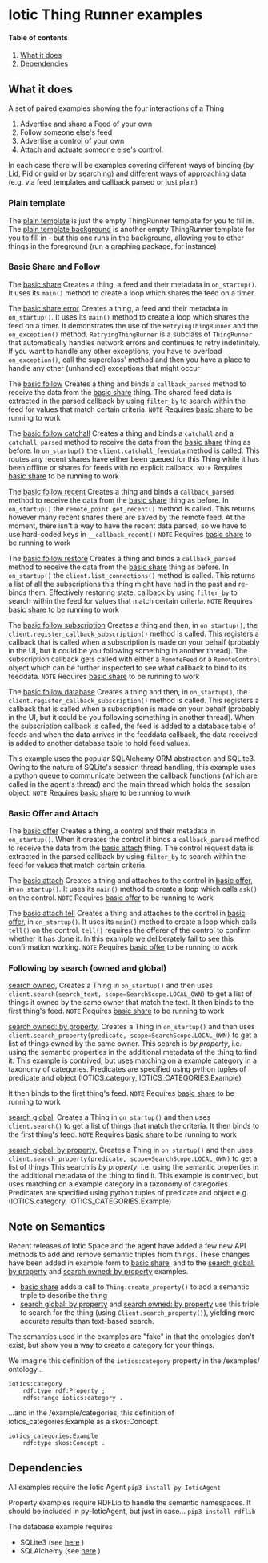 # Iotic Thing Runner examples


#### Table of contents
1. [What it does](#what-it-does)
2. [Dependencies](#Dependencies)

## What it does

A set of paired examples showing the four interactions of a Thing
1. Advertise and share a Feed of your own
2. Follow someone else's feed
3. Advertise a control of your own
4. Attach and actuate someone else's control.

In each case there will be examples covering different ways of binding (by Lid, Pid or guid or by searching) and
different ways of approaching data (e.g. via feed templates and callback parsed or just plain)

### Plain template
The [plain template](./plain_template.py) is just the empty ThingRunner template for you to fill in.
The [plain template background](./plain_template_background.py)
 is another empty ThingRunner template for you to fill in - but this one runs in the background, allowing you to
 other things in the foreground (run a graphing package, for instance)

### Basic Share and Follow
The [basic share](./follow_feed/share_basic.py) Creates a thing, a feed and their metadata in `on_startup()`.
It uses its `main()` method to create a loop which shares the feed on a timer.

The [basic share error](./follow_feed/share_basic_error.py) Creates a thing, a feed and their metadata in
`on_startup()`.
It uses its `main()` method to create a loop which shares the feed on a timer.
It demonstrates the use of the `RetryingThingRunner` and the `on_exception()` method.
`RetryingThingRunner` is a subclass of `ThingRunner` that automatically handles network errors and continues
to retry indefinitely. If you want to handle any other exceptions, you have to overload `on_exception()`, call
the superclass' method and then you have a place to handle any other (unhandled) exceptions that might occur

The [basic follow](./follow_feed/follow_basic.py) Creates a thing and binds a `callback_parsed` method to receive the
data from the [basic share](./follow_feed/share_basic.py) thing.  The shared feed data is extracted in the parsed
callback by using `filter_by` to search within the feed for values that match certain criteria.
`NOTE` Requires [basic share](./follow_feed/share_basic.py) to be running to work

The [basic follow catchall](./follow_feed/follow_basic_catchall.py)
Creates a thing and binds a `catchall` and a `catchall_parsed`
method to receive the data from the [basic share](./follow_feed/share_basic.py) thing as before.
In `on_startup()` the `client.catchall_feeddata` method is called.  This routes any recent shares
have either been queued for this Thing while it has been offline or shares for feeds with no explicit callback.
`NOTE` Requires [basic share](./follow_feed/share_basic.py) to be running to work

The [basic follow recent](./follow_feed/follow_basic_recent.py) Creates a thing and binds a `callback_parsed`
method to receive the data from the [basic share](./follow_feed/share_basic.py) thing as before.
In `on_startup()` the `remote_point.get_recent()` method is called.  This returns however many recent shares
there are saved by the remote feed. At the moment, there isn't a way to have the recent data parsed, so we
have to use hard-coded keys in `__callback_recent()`
`NOTE` Requires [basic share](./follow_feed/share_basic.py) to be running to work

The [basic follow restore](./follow_feed/follow_basic_restore.py) Creates a thing and binds a `callback_parsed`
method to receive the data from the [basic share](./follow_feed/share_basic.py) thing as before.
In `on_startup()` the `client.list_connections()` method is called. This returns a list of all the subscriptions
this thing might have had in the past and re-binds them.  Effectively restoring state.
callback by using `filter_by` to search within the feed for values that match certain criteria.
`NOTE` Requires [basic share](./follow_feed/share_basic.py) to be running to work

The [basic follow subscription](./follow_feed/follow_basic_subscription.py) Creates a thing and then,
in `on_startup()`,  the `client.register_callback_subscription()` method is called.
This registers a callback that is called when a subscription is made on your behalf (probably in the UI, but it
could be you following something in another thread).
The subscription callback gets called with either a `RemoteFeed` or a `RemoteControl` object which can be further
inspected to see what callback to bind to its feeddata.
`NOTE` Requires [basic share](./follow_feed/share_basic.py) to be running to work

The [basic follow database](./follow_feed/follow_basic_database.py) Creates a thing and then,
in `on_startup()`,  the `client.register_callback_subscription()` method is called.
This registers a callback that is called when a subscription is made on your behalf (probably in the UI, but it
could be you following something in another thread).
When the subscription callback is called, the feed is added to a database table of feeds and when the data arrives
in the feeddata callback, the data received is added to another database table to hold feed values.

This example uses the popular SQLAlchemy ORM abstraction and SQLite3. Owing to the nature of SQLite's session thread
handling, this example uses a python queue to communicate between the callback functions
(which are called in the agent's thread) and the main thread which holds the session object.
`NOTE` Requires [basic share](./follow_feed/share_basic.py) to be running to work

### Basic Offer and Attach
The [basic offer](./attach_control/offer_basic.py) Creates a thing, a control and their metadata in `on_startup()`.
When it creates the control it binds a `callback_parsed` method to receive the
data from the [basic attach](./attach_control/attach_basic.py) thing.  The control request data is extracted
in the parsed callback by using `filter_by` to search within the feed for values that match certain criteria.

The [basic attach](./attach_control/attach_basic.py) Creates a thing and attaches to the control in
[basic offer](./attach_control/offer_basic.py), in `on_startup()`.
It uses its `main()` method to create a loop which calls `ask()` on the control.
`NOTE` Requires [basic offer](./follow_feed/offer_basic.py) to be running to work

The [basic attach tell](./attach_control/attach_basic_tell.py) Creates a thing and attaches to the control in
[basic offer](./attach_control/offer_basic.py), in `on_startup()`.
It uses its `main()` method to create a loop which calls `tell()` on the control.  `tell()` requires the offerer
of the control to confirm whether it has done it. In this example we deliberately fail to see this confirmation
working.
`NOTE` Requires [basic offer](./follow_feed/offer_basic.py) to be running to work

### Following by search (owned and global)
[search owned](./follow_feed/follow_search_local.py), Creates a Thing in `on_startup()` and then uses
`client.search(search_text, scope=SearchScope.LOCAL_OWN)` to get a list of things it owned by the same owner that match the text.
It then binds to the first thing's feed.
`NOTE` Requires [basic share](./follow_feed/share_basic.py) to be running to work

[search owned: by property](./follow_feed/follow_search_local_property.py), Creates a Thing in `on_startup()` and then uses
`client.search_property(predicate, scope=SearchScope.LOCAL_OWN)` to get a list of things owned by the same owner.
This search is *by property*, i.e. using the semantic properties in the additional metadata of the thing to find it.
This example is contrived, but uses matching on a example category in a taxonomy of categories.
Predicates are specified using python tuples of predicate and object (IOTICS.category, IOTICS_CATEGORIES.Example)

It then binds to the first thing's feed.
`NOTE` Requires [basic share](./follow_feed/share_basic.py) to be running to work

[search global](./follow_feed/follow_search_global.py), Creates a Thing in `on_startup()` and then uses
`client.search()` to get a list of things that match the criteria.
It then binds to the first thing's feed.
`NOTE` Requires [basic share](./follow_feed/share_basic.py) to be running to work

[search global: by property](./follow_feed/follow_search_global_property.py), Creates a Thing in `on_startup()` and then uses
`client.search_property(predicate, scope=SearchScope.LOCAL_OWN)` to get a list of things
This search is *by property*, i.e. using the semantic properties in the additional metadata of the thing to find it.
This example is contrived, but uses matching on a example category in a taxonomy of categories.
Predicates are specified using python tuples of predicate and object e.g. (IOTICS.category, IOTICS_CATEGORIES.Example)

## Note on Semantics
Recent releases of Iotic Space and the agent have added a few new API methods to add and remove semantic triples from things.
These changes have been added in example form to [basic share](./follow_feed/share_basic.py), and to
the [search global: by property](./follow_feed/follow_search_global_property.py)
and [search owned: by property](./follow_feed/follow_search_local_property.py) examples.

- [basic share](./follow_feed/share_basic.py) adds a call to `Thing.create_property()` to add a semantic triple to describe the thing
- [search global: by property](./follow_feed/follow_search_global_property.py) and [search owned: by property](./follow_feed/follow_search_local_property.py)
use this triple to search for the thing (using `Client.search_property()`), yielding more accurate results than text-based search.

The semantics used in the examples are "fake" in that the ontologies don't exist, but show you a way to create a category for your things.

We imagine this definition of the `iotics:category` property in the
/examples/ ontology...

```
iotics:category
    rdf:type rdf:Property ;
    rdfs:range iotics:category .
```

...and in the /example/categories, this definition of iotics_categories:Example
as a skos:Concept.

```
iotics_categories:Example
    rdf:type skos:Concept .
```

## Dependencies
All examples require the Iotic Agent
`pip3 install py-IoticAgent`

Property examples require RDFLib to handle the semantic namespaces. It should be included in py-IoticAgent, but just in case...
`pip3 install rdflib`

The database example requires
- SQLite3 (see [here](http://www.sqlitetutorial.net/download-install-sqlite/) )
- SQLAlchemy (see [here](https://www.pythoncentral.io/how-to-install-sqlalchemy/) )
